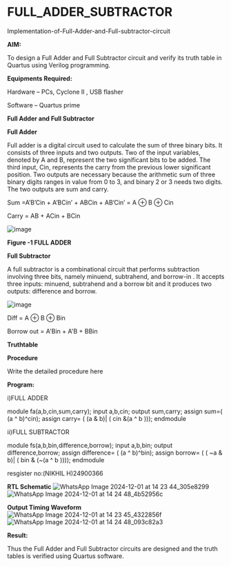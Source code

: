 # FULL_ADDER_SUBTRACTOR

Implementation-of-Full-Adder-and-Full-subtractor-circuit

**AIM:**

To design a Full Adder and Full Subtractor circuit and verify its truth table in Quartus using Verilog programming.

**Equipments Required:**

Hardware – PCs, Cyclone II , USB flasher

Software – Quartus prime

**Full Adder and Full Subtractor**

**Full Adder**

Full adder is a digital circuit used to calculate the sum of three binary bits. It consists of three inputs and two outputs. Two of the input variables, denoted by A and B, represent the two significant bits to be added. The third input, Cin, represents the carry from the previous lower significant position. Two outputs are necessary because the arithmetic sum of three binary digits ranges in value from 0 to 3, and binary 2 or 3 needs two digits. The two outputs are sum and carry.

Sum =A’B’Cin + A’BCin’ + ABCin + AB’Cin’ = A ⊕ B ⊕ Cin 

Carry = AB + ACin + BCin

![image](https://github.com/naavaneetha/FULL_ADDER_SUBTRACTOR/assets/154305477/0f30ba51-5ffb-4198-845f-18e054f675e7)

**Figure -1 FULL ADDER**

**Full Subtractor**

A full subtractor is a combinational circuit that performs subtraction involving three bits, namely minuend, subtrahend, and borrow-in . It accepts three inputs: minuend, subtrahend and a borrow bit and it produces two outputs: difference and borrow.

![image](https://github.com/naavaneetha/FULL_ADDER_SUBTRACTOR/assets/154305477/02b24f51-ab51-4304-9ad6-7b81ffc1ead5)

Diff = A ⊕ B ⊕ Bin 

Borrow out = A'Bin + A'B + BBin

**Truthtable**

**Procedure**

Write the detailed procedure here

**Program:**

i)FULL ADDER

module fa(a,b,cin,sum,carry);
input a,b,cin;
output sum,carry;
assign sum=( (a ^ b)^cin);
assign carry= ( (a & b)| ( cin &(a ^ b )));
endmodule

ii)FULL SUBTRACTOR

module fs(a,b,bin,difference,borrow);
input a,b,bin;
output difference,borrow;
assign difference= ( (a ^ b)^bin);
assign borrow= ( ( ~a & b)| ( bin & (~(a ^ b ))));
endmodule

resgister no:(NIKHIL H)24900366

**RTL Schematic**
![WhatsApp Image 2024-12-01 at 14 23 44_305e8299](https://github.com/user-attachments/assets/3b63bfda-9602-4bcf-b762-d27fa712a23c)
![WhatsApp Image 2024-12-01 at 14 24 48_4b52956c](https://github.com/user-attachments/assets/85e73c17-1316-4d53-b9b8-7afe2736507d)

**Output Timing Waveform**
![WhatsApp Image 2024-12-01 at 14 23 45_4322856f](https://github.com/user-attachments/assets/4baa8cd9-3f08-47e0-a5c0-f69878e88ab0)
![WhatsApp Image 2024-12-01 at 14 24 48_093c82a3](https://github.com/user-attachments/assets/9b5bc073-6d7e-42d7-877f-3bc41b2af4a4)

**Result:**

 Thus the Full Adder and Full Subtractor circuits are designed and the truth tables is verified using Quartus software.



